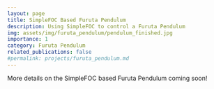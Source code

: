 ```yaml
---
layout: page
title: SimpleFOC Based Furuta Pendulum
description: Using SimpleFOC to control a Furuta Pendulum
img: assets/img/furuta_pendulum/pendulum_finished.jpg
importance: 1
category: Furuta Pendulum
related_publications: false
#permalink: projects/furuta_pendulum.md
---
```


More details on the SimpleFOC based Furuta Pendulum coming soon!

